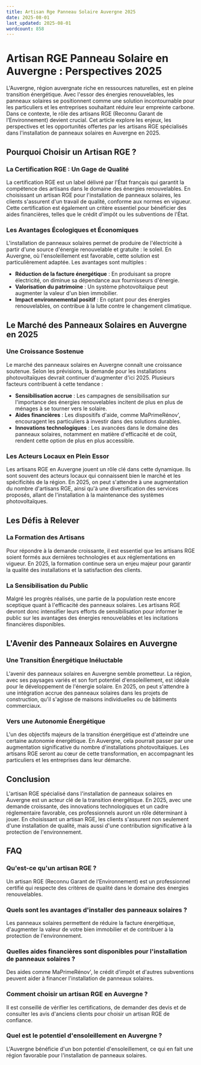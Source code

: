 ```yaml
---
title: Artisan Rge Panneau Solaire Auvergne 2025
date: 2025-08-01
last_updated: 2025-08-01
wordcount: 858
---
```


# Artisan RGE Panneau Solaire en Auvergne : Perspectives 2025

L'Auvergne, région auvergnate riche en ressources naturelles, est en pleine transition énergétique. Avec l'essor des énergies renouvelables, les panneaux solaires se positionnent comme une solution incontournable pour les particuliers et les entreprises souhaitant réduire leur empreinte carbone. Dans ce contexte, le rôle des artisans RGE (Reconnu Garant de l’Environnement) devient crucial. Cet article explore les enjeux, les perspectives et les opportunités offertes par les artisans RGE spécialisés dans l'installation de panneaux solaires en Auvergne en 2025.

## Pourquoi Choisir un Artisan RGE ?

### La Certification RGE : Un Gage de Qualité

La certification RGE est un label délivré par l'État français qui garantit la compétence des artisans dans le domaine des énergies renouvelables. En choisissant un artisan RGE pour l'installation de panneaux solaires, les clients s'assurent d'un travail de qualité, conforme aux normes en vigueur. Cette certification est également un critère essentiel pour bénéficier des aides financières, telles que le crédit d'impôt ou les subventions de l'État.

### Les Avantages Écologiques et Économiques

L'installation de panneaux solaires permet de produire de l'électricité à partir d'une source d'énergie renouvelable et gratuite : le soleil. En Auvergne, où l'ensoleillement est favorable, cette solution est particulièrement adaptée. Les avantages sont multiples :

- **Réduction de la facture énergétique** : En produisant sa propre électricité, on diminue sa dépendance aux fournisseurs d'énergie.
- **Valorisation du patrimoine** : Un système photovoltaïque peut augmenter la valeur d'un bien immobilier.
- **Impact environnemental positif** : En optant pour des énergies renouvelables, on contribue à la lutte contre le changement climatique.

## Le Marché des Panneaux Solaires en Auvergne en 2025

### Une Croissance Sostenue

Le marché des panneaux solaires en Auvergne connaît une croissance soutenue. Selon les prévisions, la demande pour les installations photovoltaïques devrait continuer d'augmenter d'ici 2025. Plusieurs facteurs contribuent à cette tendance :

- **Sensibilisation accrue** : Les campagnes de sensibilisation sur l'importance des énergies renouvelables incitent de plus en plus de ménages à se tourner vers le solaire.
- **Aides financières** : Les dispositifs d'aide, comme MaPrimeRénov', encouragent les particuliers à investir dans des solutions durables.
- **Innovations technologiques** : Les avancées dans le domaine des panneaux solaires, notamment en matière d'efficacité et de coût, rendent cette option de plus en plus accessible.

### Les Acteurs Locaux en Plein Essor

Les artisans RGE en Auvergne jouent un rôle clé dans cette dynamique. Ils sont souvent des acteurs locaux qui connaissent bien le marché et les spécificités de la région. En 2025, on peut s'attendre à une augmentation du nombre d'artisans RGE, ainsi qu'à une diversification des services proposés, allant de l'installation à la maintenance des systèmes photovoltaïques.

## Les Défis à Relever

### La Formation des Artisans

Pour répondre à la demande croissante, il est essentiel que les artisans RGE soient formés aux dernières technologies et aux réglementations en vigueur. En 2025, la formation continue sera un enjeu majeur pour garantir la qualité des installations et la satisfaction des clients.

### La Sensibilisation du Public

Malgré les progrès réalisés, une partie de la population reste encore sceptique quant à l'efficacité des panneaux solaires. Les artisans RGE devront donc intensifier leurs efforts de sensibilisation pour informer le public sur les avantages des énergies renouvelables et les incitations financières disponibles.

## L'Avenir des Panneaux Solaires en Auvergne

### Une Transition Énergétique Inéluctable

L'avenir des panneaux solaires en Auvergne semble prometteur. La région, avec ses paysages variés et son fort potentiel d'ensoleillement, est idéale pour le développement de l'énergie solaire. En 2025, on peut s'attendre à une intégration accrue des panneaux solaires dans les projets de construction, qu'il s'agisse de maisons individuelles ou de bâtiments commerciaux.

### Vers une Autonomie Énergétique

L'un des objectifs majeurs de la transition énergétique est d'atteindre une certaine autonomie énergétique. En Auvergne, cela pourrait passer par une augmentation significative du nombre d'installations photovoltaïques. Les artisans RGE seront au cœur de cette transformation, en accompagnant les particuliers et les entreprises dans leur démarche.

## Conclusion

L'artisan RGE spécialisé dans l'installation de panneaux solaires en Auvergne est un acteur clé de la transition énergétique. En 2025, avec une demande croissante, des innovations technologiques et un cadre réglementaire favorable, ces professionnels auront un rôle déterminant à jouer. En choisissant un artisan RGE, les clients s'assurent non seulement d'une installation de qualité, mais aussi d'une contribution significative à la protection de l'environnement.

## FAQ

### Qu'est-ce qu'un artisan RGE ?

Un artisan RGE (Reconnu Garant de l’Environnement) est un professionnel certifié qui respecte des critères de qualité dans le domaine des énergies renouvelables.

### Quels sont les avantages d'installer des panneaux solaires ?

Les panneaux solaires permettent de réduire la facture énergétique, d'augmenter la valeur de votre bien immobilier et de contribuer à la protection de l'environnement.

### Quelles aides financières sont disponibles pour l'installation de panneaux solaires ?

Des aides comme MaPrimeRénov', le crédit d'impôt et d'autres subventions peuvent aider à financer l'installation de panneaux solaires.

### Comment choisir un artisan RGE en Auvergne ?

Il est conseillé de vérifier les certifications, de demander des devis et de consulter les avis d'anciens clients pour choisir un artisan RGE de confiance.

### Quel est le potentiel d'ensoleillement en Auvergne ?

L'Auvergne bénéficie d'un bon potentiel d'ensoleillement, ce qui en fait une région favorable pour l'installation de panneaux solaires.